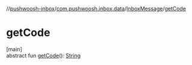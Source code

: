 //[pushwoosh-inbox](../../../index.md)/[com.pushwoosh.inbox.data](../index.md)/[InboxMessage](index.md)/[getCode](get-code.md)

# getCode

[main]\
abstract fun [getCode](get-code.md)(): [String](https://developer.android.com/reference/kotlin/java/lang/String.html)

